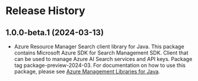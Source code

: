 # Release History

## 1.0.0-beta.1 (2024-03-13)

- Azure Resource Manager Search client library for Java. This package contains Microsoft Azure SDK for Search Management SDK. Client that can be used to manage Azure AI Search services and API keys. Package tag package-preview-2024-03. For documentation on how to use this package, please see [Azure Management Libraries for Java](https://aka.ms/azsdk/java/mgmt).

